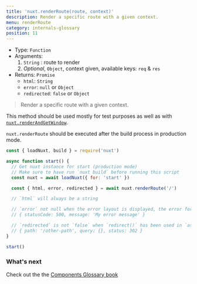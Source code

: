 ```yaml
---
title: 'nuxt.renderRoute(route, context)'
description: Render a specific route with a given context.
menu: renderRoute
category: internals-glossary
position: 11
---
```


- Type: `Function`
- Arguments:
  1. `String` : route to render
  2. _Optional_, `Object`, context given, available keys: `req` & `res`
- Returns: `Promise`
  - `html`: `String`
  - `error`: `null` or `Object`
  - `redirected`: `false` or `Object`

> Render a specific route with a given context.

This method should be used mostly for test purposes as well as with [`nuxt.renderAndGetWindow`](/guides/internals-glossary/nuxt-render-and-get-window).

<base-alert>

`nuxt.renderRoute` should be executed after the build process in production mode.

</base-alert>

```js
const { loadNuxt, build } = require('nuxt')

async function start() {
  // Get nuxt instance for start (production mode)
  // Make sure to have run `nuxt build` before running this script
  const nuxt = await loadNuxt({ for: 'start' })

  const { html, error, redirected } = await nuxt.renderRoute('/')

  // `html` will always be a string

  // `error` not null when the error layout is displayed, the error format is:
  // { statusCode: 500, message: 'My error message' }

  // `redirected` is not `false` when `redirect()` has been used in `asyncData()` or `fetch()`
  // { path: '/other-path', query: {}, status: 302 }
}

start()
```

### What's next

<base-alert type="next">

Check out the the [Components Glossary book](/guides/components-glossary/pages-fetch)

</base-alert>
